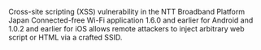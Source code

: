 Cross-site scripting (XSS) vulnerability in the NTT Broadband Platform Japan Connected-free Wi-Fi application 1.6.0 and earlier for Android and 1.0.2 and earlier for iOS allows remote attackers to inject arbitrary web script or HTML via a crafted SSID.